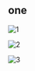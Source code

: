 ## one

![1](https://user-images.githubusercontent.com/101487905/221418398-39d34396-b773-480d-9f31-0613b4dd432c.jpg)

![2](https://user-images.githubusercontent.com/101487905/221418408-67110c23-08f3-4d0a-a33c-0532bfe25715.png)

![3](https://user-images.githubusercontent.com/101487905/221418419-855b8552-bbfc-4e2a-b3da-cef406683174.jpeg)
